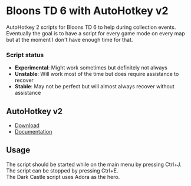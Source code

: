 # Bloons TD 6 with AutoHotkey v2  

AutoHotkey 2 scripts for Bloons TD 6 to help during collection events. 
Eventually the goal is to have a script for every game mode on every map but 
at the moment I don't have enough time for that.  

### Script status  
- __Experimental__: Might work sometimes but definitely not always  
- __Unstable__: Will work most of the time but does require assistance to recover  
- __Stable__: May not be perfect but will almost always recover without assistance  

## AutoHotkey v2
- [Download](https://www.autohotkey.com/download/ahk-v2.zip)  
- [Documentation](https://lexikos.github.io/v2/docs/AutoHotkey.htm)

## Usage
The script should be started while on the main menu by pressing Ctrl+J.  
The script can be stopped by pressing Ctrl+E.  
The Dark Castle script uses Adora as the hero.  
